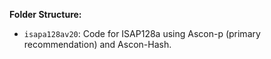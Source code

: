 **Folder Structure:**

- `isapa128av20`: Code for ISAP128a using Ascon-p (primary recommendation) and Ascon-Hash.

